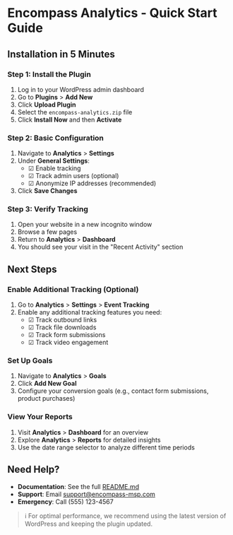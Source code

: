 # Encompass Analytics - Quick Start Guide

## Installation in 5 Minutes

### Step 1: Install the Plugin
1. Log in to your WordPress admin dashboard
2. Go to **Plugins** > **Add New**
3. Click **Upload Plugin**
4. Select the `encompass-analytics.zip` file
5. Click **Install Now** and then **Activate**

### Step 2: Basic Configuration
1. Navigate to **Analytics** > **Settings**
2. Under **General Settings**:
   - ☑ Enable tracking
   - ☑ Track admin users (optional)
   - ☑ Anonymize IP addresses (recommended)
3. Click **Save Changes**

### Step 3: Verify Tracking
1. Open your website in a new incognito window
2. Browse a few pages
3. Return to **Analytics** > **Dashboard**
4. You should see your visit in the "Recent Activity" section

## Next Steps

### Enable Additional Tracking (Optional)
1. Go to **Analytics** > **Settings** > **Event Tracking**
2. Enable any additional tracking features you need:
   - ☑ Track outbound links
   - ☑ Track file downloads
   - ☑ Track form submissions
   - ☑ Track video engagement

### Set Up Goals
1. Navigate to **Analytics** > **Goals**
2. Click **Add New Goal**
3. Configure your conversion goals (e.g., contact form submissions, product purchases)

### View Your Reports
1. Visit **Analytics** > **Dashboard** for an overview
2. Explore **Analytics** > **Reports** for detailed insights
3. Use the date range selector to analyze different time periods

## Need Help?

- **Documentation**: See the full [README.md](README.md)
- **Support**: Email support@encompass-msp.com
- **Emergency**: Call (555) 123-4567

> ℹ️ For optimal performance, we recommend using the latest version of WordPress and keeping the plugin updated.
